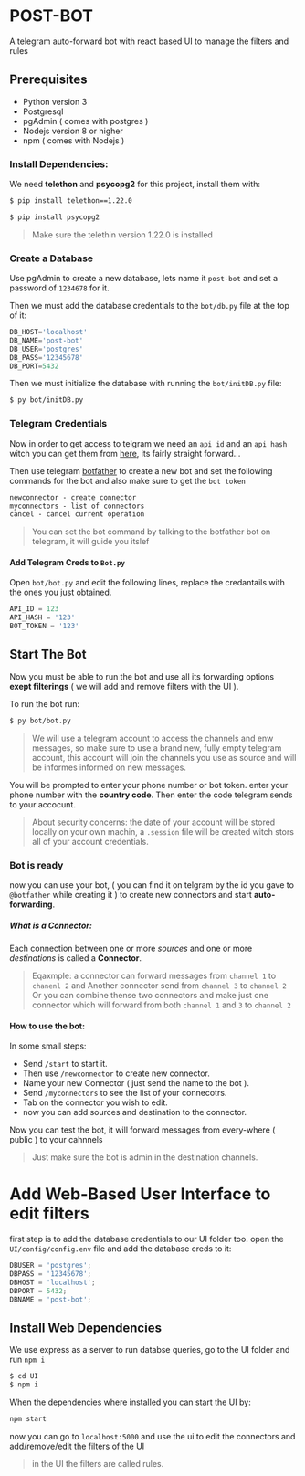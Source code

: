 # POST-BOT

A telegram auto-forward bot with react based UI to manage the filters and rules

## Prerequisites

- Python version 3
- Postgresql
- pgAdmin ( comes with postgres )
- Nodejs version 8 or higher
- npm ( comes with Nodejs )

### Install Dependencies:

We need **telethon** and **psycopg2** for this project, install them with:

```sh
$ pip install telethon==1.22.0
```

```sh
$ pip install psycopg2
```

> Make sure the telethin version 1.22.0 is installed

### Create a Database

Use pgAdmin to create a new database, lets name it `post-bot` and set a password of `1234678` for it.

Then we must add the database credentials to the `bot/db.py` file at the top of it:

```python
DB_HOST='localhost'
DB_NAME='post-bot'
DB_USER='postgres'
DB_PASS='12345678'
DB_PORT=5432
```

Then we must initialize the database with running the `bot/initDB.py` file:

```sh
$ py bot/initDB.py
```

### Telegram Credentials

Now in order to get access to telgram we need an `api id` and an `api hash` witch you can get them from [here](https://my.telegram.org/), its fairly straight forward...

Then use telegram [botfather](https://t.me/botfather) to create a new bot and set the following commands for the bot and also make sure to get the `bot token`

```txt
newconnector - create connector
myconnectors - list of connectors
cancel - cancel current operation
```

> You can set the bot command by talking to the botfather bot on telegram, it will guide you itslef

#### Add Telegram Creds to `Bot.py`

Open `bot/bot.py` and edit the following lines, replace the credantails with the ones you just obtained.

```python
API_ID = 123
API_HASH = '123'
BOT_TOKEN = '123'
```

## Start The Bot

Now you must be able to run the bot and use all its forwarding options **exept filterings** ( we will add and remove filters with the UI ).

To run the bot run:

```bash
$ py bot/bot.py
```

> We will use a telegram account to access the channels and enw messages, so make sure to use a brand new, fully empty telegram account, this account will join the channels you use as source and will be informes informed on new messages.

You will be prompted to enter your phone number or bot token. enter your phone number with the **country code**. Then enter the code telegram sends to your accocunt.

> About security concerns: the date of your account will be stored locally on your own machin, a `.session` file will be created witch stors all of your account credentials.

### Bot is ready

now you can use your bot, ( you can find it on telgram by the id you gave to `@botfather` while creating it ) to create new connectors and start **auto-forwarding**.

##### What is a Connector:

Each connection between one or more _sources_ and one or more _destinations_ is called a **Connector**.

> Eqaxmple: a connector can forward messages from `channel 1` to `chanenl 2` and Another connector send from `channel 3` to `channel 2`
> Or you can combine thense two connectors and make just one connector which will forward from both `channel 1` and `3` to `channel 2`

#### How to use the bot:

In some small steps:

- Send `/start` to start it.
- Then use `/newconnector` to create new connector.
- Name your new Connector ( just send the name to the bot ).
- Send `/myconnectors` to see the list of your connecotrs.
- Tab on the connector you wish to edit.
- now you can add sources and destination to the connector.

Now you can test the bot, it will forward messages from every-where ( public ) to your cahnnels

> Just make sure the bot is admin in the destination channels.

# Add Web-Based User Interface to edit filters

first step is to add the database credentials to our UI folder too.
open the `UI/config/config.env` file and add the database creds to it:

```javascript
DBUSER = 'postgres';
DBPASS = '12345678';
DBHOST = 'localhost';
DBPORT = 5432;
DBNAME = 'post-bot';
```

## Install Web Dependencies

We use express as a server to run databse queries, go to the UI folder and run `npm i`

```sh
$ cd UI
$ npm i
```

When the dependencies where installed you can start the UI by:

```sh
npm start
```

now you can go to `localhost:5000` and use the ui to edit the connectors and add/remove/edit the filters of the UI

> in the UI the filters are called rules.
